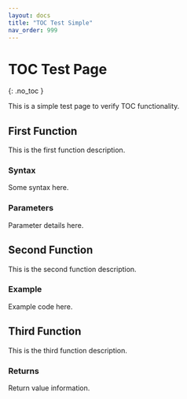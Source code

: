 ```yaml
---
layout: docs
title: "TOC Test Simple"
nav_order: 999
---
```


# TOC Test Page
{: .no_toc }

This is a simple test page to verify TOC functionality.

## First Function

This is the first function description.

### Syntax

Some syntax here.

### Parameters

Parameter details here.

## Second Function

This is the second function description.

### Example

Example code here.

## Third Function

This is the third function description.

### Returns

Return value information.
